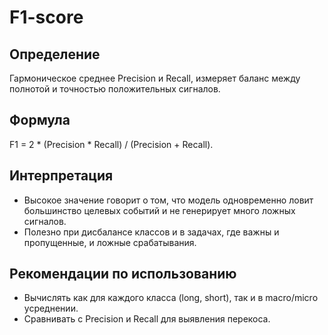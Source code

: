 # F1-score

## Определение
Гармоническое среднее Precision и Recall, измеряет баланс между полнотой и точностью положительных сигналов.

## Формула
F1 = 2 * (Precision * Recall) / (Precision + Recall).

## Интерпретация
- Высокое значение говорит о том, что модель одновременно ловит большинство целевых событий и не генерирует много ложных сигналов.
- Полезно при дисбалансе классов и в задачах, где важны и пропущенные, и ложные срабатывания.

## Рекомендации по использованию
- Вычислять как для каждого класса (long, short), так и в macro/micro усреднении.
- Сравнивать с Precision и Recall для выявления перекоса.
